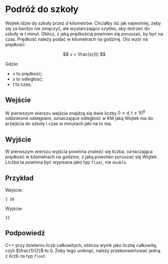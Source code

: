 # Podróż do szkoły

Wojtek idzie do szkoły przez $d$ kilometrów. Chciałby iść jak najwolniej, żeby się za bardzo nie zmęczyć, ale wystarczająco szybko, aby dotrzeć do szkoły w $t$ minut. Oblicz, z jaką prędkością powinien się poruszać, by być na czas. Prędkość należy podać w kilometrach na godzinę. Oto wzór na prędkość:

$$
v = \frac{s}{t}
$$

Gdzie:
- $v$ to prędkość;
- $s$ to odległość;
- $t$ to czas;

## Wejście

W pierwszym wierszu wejścia znajdzą się dwie liczby $0 \le d, t \le 10^6$ oddzielone odstępami, oznaczające odległość w KM jaką Wojtek ma do przejścia do szkoły i czas w minutach jaki na to ma.

## Wyjście

W pierwszym wierszu wyjścia powinna znaleźć się liczba, oznaczająca prędkość w kilometrach na godzine, z jaką powinien poruszać się Wojtek. Liczba ta powinna być wypisana jako typ `float`, nie `double`.

## Przykład

Wejście:

```
2 10
```

Wyjście:

```
12
```

## Podpowiedź

C++ przy dzieleniu liczb całkowitych, oblicza wynik jako liczbę całkowitą, czyli $\frac{1}{2}$ to $0$. Żeby tego uniknąć, należy przekonwertować jedną z liczb na typ `float`.
